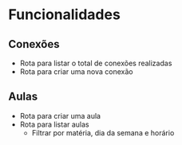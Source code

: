 # Funcionalidades

## Conexões

- Rota para listar o total de conexões realizadas
- Rota para criar uma nova conexão

## Aulas

- Rota para criar uma aula
- Rota para listar aulas
  - Filtrar por matéria, dia da semana e horário